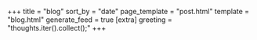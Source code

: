 +++
title = "blog"
sort_by = "date"
page_template = "post.html"
template = "blog.html"
generate_feed = true
[extra]
greeting = "thoughts.iter().collect();"
+++
